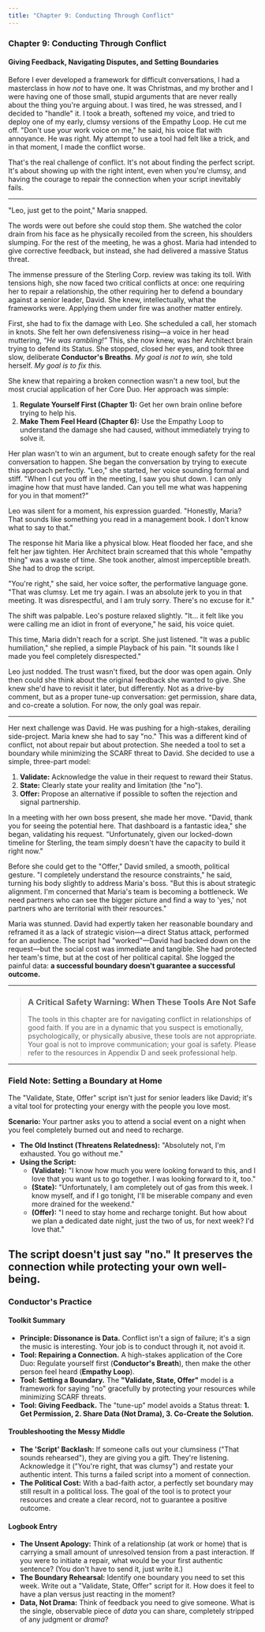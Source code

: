 ```yaml
---
title: "Chapter 9: Conducting Through Conflict"
---
```

### **Chapter 9: Conducting Through Conflict**
#### Giving Feedback, Navigating Disputes, and Setting Boundaries

Before I ever developed a framework for difficult conversations, I had a masterclass in how *not* to have one. It was Christmas, and my brother and I were having one of those small, stupid arguments that are never really about the thing you're arguing about. I was tired, he was stressed, and I decided to "handle" it. I took a breath, softened my voice, and tried to deploy one of my early, clumsy versions of the Empathy Loop. He cut me off. "Don't use your work voice on me," he said, his voice flat with annoyance. He was right. My attempt to use a tool had felt like a trick, and in that moment, I made the conflict worse.

That's the real challenge of conflict. It's not about finding the perfect script. It's about showing up with the right intent, even when you're clumsy, and having the courage to repair the connection when your script inevitably fails.

---

"Leo, just get to the point," Maria snapped.

The words were out before she could stop them. She watched the color drain from his face as he physically recoiled from the screen, his shoulders slumping. For the rest of the meeting, he was a ghost. Maria had intended to give corrective feedback, but instead, she had delivered a massive Status threat.

The immense pressure of the Sterling Corp. review was taking its toll. With tensions high, she now faced two critical conflicts at once: one requiring her to repair a relationship, the other requiring her to defend a boundary against a senior leader, David. She knew, intellectually, what the frameworks were. Applying them under fire was another matter entirely.

First, she had to fix the damage with Leo. She scheduled a call, her stomach in knots. She felt her own defensiveness rising—a voice in her head muttering, *“He was rambling!”* This, she now knew, was her Architect brain trying to defend its Status. She stopped, closed her eyes, and took three slow, deliberate **Conductor's Breaths**. *My goal is not to win,* she told herself. *My goal is to fix this.*

She knew that repairing a broken connection wasn't a new tool, but the most crucial application of her Core Duo. Her approach was simple:
1.  **Regulate Yourself First (Chapter 1):** Get her own brain online before trying to help his.
2.  **Make Them Feel Heard (Chapter 6):** Use the Empathy Loop to understand the damage she had caused, without immediately trying to solve it.

Her plan wasn't to win an argument, but to create enough safety for the real conversation to happen. She began the conversation by trying to execute this approach perfectly.
"Leo," she started, her voice sounding formal and stiff. "When I cut you off in the meeting, I saw you shut down. I can only imagine how that must have landed. Can you tell me what was happening for you in that moment?"

Leo was silent for a moment, his expression guarded. "Honestly, Maria? That sounds like something you read in a management book. I don't know what to say to that."

The response hit Maria like a physical blow. Heat flooded her face, and she felt her jaw tighten. Her Architect brain screamed that this whole "empathy thing" was a waste of time. She took another, almost imperceptible breath. She had to drop the script.

"You're right," she said, her voice softer, the performative language gone. "That was clumsy. Let me try again. I was an absolute jerk to you in that meeting. It was disrespectful, and I am truly sorry. There's no excuse for it."

The shift was palpable. Leo's posture relaxed slightly. "It... it felt like you were calling me an idiot in front of everyone," he said, his voice quiet.

This time, Maria didn't reach for a script. She just listened. "It was a public humiliation," she replied, a simple Playback of his pain. "It sounds like I made you feel completely disrespected."

Leo just nodded. The trust wasn't fixed, but the door was open again. Only then could she think about the original feedback she wanted to give. She knew she'd have to revisit it later, but differently. Not as a drive-by comment, but as a proper tune-up conversation: get permission, share data, and co-create a solution. For now, the only goal was repair.

---
Her next challenge was David. He was pushing for a high-stakes, derailing side-project. Maria knew she had to say "no." This was a different kind of conflict, not about repair but about protection. She needed a tool to set a boundary while minimizing the SCARF threat to David. She decided to use a simple, three-part model:
1.  **Validate:** Acknowledge the value in their request to reward their Status.
2.  **State:** Clearly state your reality and limitation (the "no").
3.  **Offer:** Propose an alternative if possible to soften the rejection and signal partnership.

In a meeting with her own boss present, she made her move. "David, thank you for seeing the potential here. That dashboard is a fantastic idea," she began, validating his request. "Unfortunately, given our locked-down timeline for Sterling, the team simply doesn't have the capacity to build it right now."

Before she could get to the "Offer," David smiled, a smooth, political gesture. "I completely understand the resource constraints," he said, turning his body slightly to address Maria's boss. "But this is about strategic alignment. I'm concerned that Maria's team is becoming a bottleneck. We need partners who can see the bigger picture and find a way to 'yes,' not partners who are territorial with their resources."

Maria was stunned. David had expertly taken her reasonable boundary and reframed it as a lack of strategic vision—a direct Status attack, performed for an audience. The script had "worked"—David had backed down on the request—but the social cost was immediate and tangible. She had protected her team's time, but at the cost of her political capital. She logged the painful data: **a successful boundary doesn't guarantee a successful outcome.**

---

> ### **A Critical Safety Warning: When These Tools Are Not Safe**
> The tools in this chapter are for navigating conflict in relationships of good faith. If you are in a dynamic that you suspect is emotionally, psychologically, or physically abusive, these tools are not appropriate. Your goal is not to improve communication; your goal is safety. Please refer to the resources in Appendix D and seek professional help.

---
### **Field Note: Setting a Boundary at Home**

The "Validate, State, Offer" script isn't just for senior leaders like David; it's a vital tool for protecting your energy with the people you love most.

**Scenario:** Your partner asks you to attend a social event on a night when you feel completely burned out and need to recharge.

*   **The Old Instinct (Threatens Relatedness):** "Absolutely not, I'm exhausted. You go without me."
*   **Using the Script:**
    *   **(Validate):** "I know how much you were looking forward to this, and I love that you want us to go together. I was looking forward to it, too."
    *   **(State):** "Unfortunately, I am completely out of gas from this week. I know myself, and if I go tonight, I'll be miserable company and even more drained for the weekend."
    *   **(Offer):** "I need to stay home and recharge tonight. But how about we plan a dedicated date night, just the two of us, for next week? I'd love that."

The script doesn't just say "no." It preserves the connection while protecting your own well-being.
---
### **Conductor's Practice**

#### **Toolkit Summary**
*   **Principle: Dissonance is Data.** Conflict isn't a sign of failure; it's a sign the music is interesting. Your job is to conduct through it, not avoid it.
*   **Tool: Repairing a Connection.** A high-stakes application of the Core Duo: Regulate yourself first (**Conductor's Breath**), then make the other person feel heard (**Empathy Loop**).
*   **Tool: Setting a Boundary.** The **"Validate, State, Offer"** model is a framework for saying "no" gracefully by protecting your resources while minimizing SCARF threats.
*   **Tool: Giving Feedback.** The "tune-up" model avoids a Status threat: **1. Get Permission, 2. Share Data (Not Drama), 3. Co-Create the Solution.**

#### **Troubleshooting the Messy Middle**
*   **The 'Script' Backlash:** If someone calls out your clumsiness ("That sounds rehearsed"), they are giving you a gift. They're listening. Acknowledge it ("You're right, that was clumsy") and restate your authentic intent. This turns a failed script into a moment of connection.
*   **The Political Cost:** With a bad-faith actor, a perfectly set boundary may still result in a political loss. The goal of the tool is to protect your resources and create a clear record, not to guarantee a positive outcome.

#### **Logbook Entry**
*   **The Unsent Apology:** Think of a relationship (at work or home) that is carrying a small amount of unresolved tension from a past interaction. If you were to initiate a repair, what would be your first authentic sentence? (You don't have to send it, just write it.)
*   **The Boundary Rehearsal:** Identify one boundary you need to set this week. Write out a "Validate, State, Offer" script for it. How does it feel to have a plan versus just reacting in the moment?
*   **Data, Not Drama:** Think of feedback you need to give someone. What is the single, observable piece of *data* you can share, completely stripped of any judgment or *drama*?
      